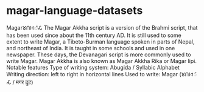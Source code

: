 # magar-language-datasets
Magar𑀫𑫡𑫥𑂞𑀸𑀲𑀸 The Magar Akkha script is a version of the Brahmi script, that has been used since about the 11th century AD. It is still used to some extent to write Magar, a Tibeto-Burman language spoken in parts of Nepal, and northeast of India. It is taught in some schools and used in one newspaper. These days, the Devanagari script is more commonly used to write Magar.  Magar Akkha is also known as Magar Akkha Rika or Magar lipi.  Notable features Type of writing system: Abugida / Syllabic Alphabet Writing direction: left to right in horizontal lines Used to write: Magar (𑀫𑫡𑫥𑂞𑀸𑀲𑀸 / मगर ढुट‎)
